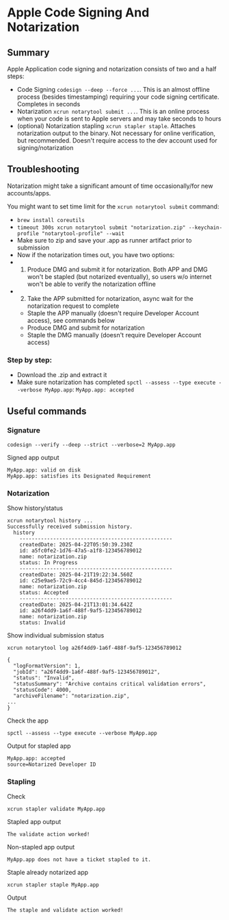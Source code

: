 # Apple Code Signing And Notarization

## Summary
Apple Application code signing and notarization consists of two and a half steps:
- Code Signing `codesign --deep --force ...`. This is an almost offline process (besides timestamping) requiring your code signing certificate. Completes in seconds
- Notarization `xcrun notarytool submit ...`. This is an online process when your code is sent to Apple servers and may take seconds to hours
- (optional) Notarization stapling `xcrun stapler staple`. Attaches notarization output to the binary. Not necessary for online verification, but recommended. Doesn't require access to the dev account used for signing/notarization 


## Troubleshooting
Notarization might take a significant amount of time occasionally/for new accounts/apps.

You might want to set time limit for the `xcrun notarytool submit` command:
- `brew install coreutils`
- `timeout 300s xcrun notarytool submit "notarization.zip" --keychain-profile "notarytool-profile" --wait`
- Make sure to zip and save your .app as runner artifact prior to submission
- Now if the notarization times out, you have two options:
- 1. Produce DMG and submit it for notarization. Both APP and DMG won't be stapled (but notarized eventually), so users w/o internet won't be able to verify the notarization offline
- 2. Take the APP submitted for notarization, async wait for the notarization request to complete
    - Staple the APP manually (doesn't require Developer Account access), see commands below
    - Produce DMG and submit for notarization
    - Staple the DMG manually (doesn't require Developer Account access)
### Step by step:
- Download the .zip and extract it
- Make sure notarization has completed `spctl --assess --type execute --verbose MyApp.app`: `MyApp.app: accepted`


## Useful commands
### Signature
```shell
codesign --verify --deep --strict --verbose=2 MyApp.app
```
Signed app output
```shell
MyApp.app: valid on disk
MyApp.app: satisfies its Designated Requirement
```
### Notarization
Show history/status
```shell
xcrun notarytool history ...
Successfully received submission history.
  history
    --------------------------------------------------
    createdDate: 2025-04-22T05:50:39.230Z
    id: a5fc0fe2-1d76-47a5-a1f8-123456789012
    name: notarization.zip
    status: In Progress
    --------------------------------------------------
    createdDate: 2025-04-21T19:22:34.560Z
    id: c25e9ae5-72c9-4cc4-845d-123456789012
    name: notarization.zip
    status: Accepted
    --------------------------------------------------
    createdDate: 2025-04-21T13:01:34.642Z
    id: a26f4dd9-1a6f-488f-9af5-123456789012
    name: notarization.zip
    status: Invalid
```
Show individual submission status
```shell
xcrun notarytool log a26f4dd9-1a6f-488f-9af5-123456789012

{
  "logFormatVersion": 1,
  "jobId": "a26f4dd9-1a6f-488f-9af5-123456789012",
  "status": "Invalid",
  "statusSummary": "Archive contains critical validation errors",
  "statusCode": 4000,
  "archiveFilename": "notarization.zip",
...
}
```
Check the app
```shell
spctl --assess --type execute --verbose MyApp.app
```
Output for stapled app
```shell
MyApp.app: accepted
source=Notarized Developer ID
```
### Stapling
Check
```shell
xcrun stapler validate MyApp.app
```
Stapled app output
```shell
The validate action worked!
```
Non-stapled app output
```shell
MyApp.app does not have a ticket stapled to it.
```
Staple already notarized app
```shell
xcrun stapler staple MyApp.app
```
Output
```shell
The staple and validate action worked!
```
